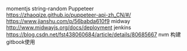 momentjs
string-random
Puppeteer  
	https://zhaoqize.github.io/puppeteer-api-zh_CN/#/  
	https://www.jianshu.com/p/56babda610f9
midway
	http://www.midwayjs.org/docs/deployment
jenkins
	https://blog.csdn.net/fst438060684/article/details/80685667
nvm
	构建
gitbook使用